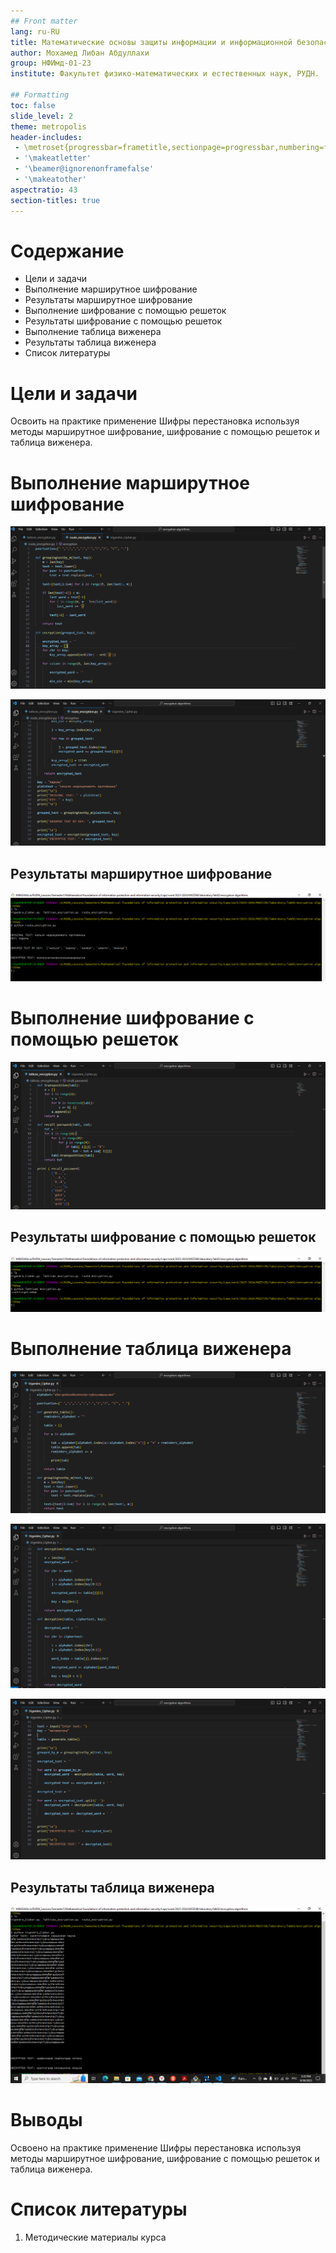 ```yaml
---
## Front matter
lang: ru-RU
title: Математические основы защиты информации и информационной безопасности. Отчет по лабораторной работе № 2 на тему "Шифры перестановка"
author: Мохамед Либан Абдуллахи
group: НФИмд-01-23
institute: Факультет физико-математических и естественных наук, РУДН.

## Formatting
toc: false
slide_level: 2
theme: metropolis
header-includes: 
 - \metroset{progressbar=frametitle,sectionpage=progressbar,numbering=fraction}
 - '\makeatletter'
 - '\beamer@ignorenonframefalse'
 - '\makeatother'
aspectratio: 43
section-titles: true
---
```


# Содержание
* Цели и задачи
* Выполнение марширутное шифрование
* Результаты марширутное шифрование
* Выполнение шифрование с помощью решеток
* Результаты шифрование с помощью решеток
* Выполнение таблица виженера
* Результаты таблица виженера
* Список литературы

# Цели и задачи
Освоить на практике применение Шифры перестановка используя методы марширутное шифрование, шифрование с помощью решеток и таблица виженера.

# Выполнение марширутное шифрование

![Программа (1)](images/route_encryption/1.PNG)

![Программа (2)](images/route_encryption/2.PNG)

## Результаты марширутное шифрование

![Вывод работы программы ](images/route_encryption/3.PNG)

# Выполнение шифрование с помощью решеток

![Программа (1)](images/lattices_encryption/1.PNG)

## Результаты шифрование с помощью решеток
![Вывод работы программы](images/lattices_encryption/2.PNG)

# Выполнение таблица виженера

![Программа (1)](images/vigenere_encryption/1.PNG)

![Программа (2)](images/vigenere_encryption/2.PNG)

![Программа (3)](images/vigenere_encryption/3.PNG)

## Результаты таблица виженера
![Вывод работы программы](images/vigenere_encryption/4.PNG)

# Выводы
Освоено на практике применение Шифры перестановка используя методы марширутное шифрование, шифрование с помощью решеток и таблица виженера.

# Список литературы
1. Методические материалы курса